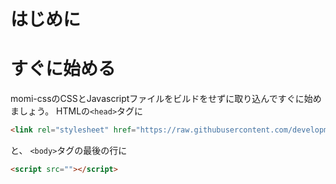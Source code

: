 # はじめに

# すぐに始める
momi-cssのCSSとJavascriptファイルをビルドをせずに取り込んですぐに始めましょう。
HTMLの`<head>`タグに
```html
<link rel="stylesheet" href="https://raw.githubusercontent.com/development7777/momi-css/refs/heads/main/dist/css/momi-css.min.css">
```
と、
`<body>`タグの最後の行に
```html
<script src=""></script>
```
